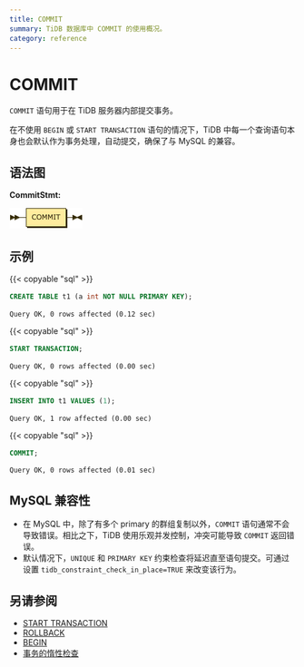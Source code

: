 ```yaml
---
title: COMMIT
summary: TiDB 数据库中 COMMIT 的使用概况。
category: reference
---
```


# COMMIT

`COMMIT` 语句用于在 TiDB 服务器内部提交事务。

在不使用 `BEGIN` 或 `START TRANSACTION` 语句的情况下，TiDB 中每一个查询语句本身也会默认作为事务处理，自动提交，确保了与 MySQL 的兼容。

## 语法图

**CommitStmt:**

![CommitStmt](/media/sqlgram/CommitStmt.png)

## 示例

{{< copyable "sql" >}}

```sql
CREATE TABLE t1 (a int NOT NULL PRIMARY KEY);
```

```
Query OK, 0 rows affected (0.12 sec)
```

{{< copyable "sql" >}}

```sql
START TRANSACTION;
```

```
Query OK, 0 rows affected (0.00 sec)
```

{{< copyable "sql" >}}

```sql
INSERT INTO t1 VALUES (1);
```

```
Query OK, 1 row affected (0.00 sec)
```

{{< copyable "sql" >}}

```sql
COMMIT;
```

```
Query OK, 0 rows affected (0.01 sec)
```

## MySQL 兼容性

* 在 MySQL 中，除了有多个 primary 的群组复制以外，`COMMIT` 语句通常不会导致错误。相比之下，TiDB 使用乐观并发控制，冲突可能导致 `COMMIT` 返回错误。
* 默认情况下，`UNIQUE` 和 `PRIMARY KEY` 约束检查将延迟直至语句提交。可通过设置 `tidb_constraint_check_in_place=TRUE` 来改变该行为。

## 另请参阅

* [START TRANSACTION](/sql-statements/sql-statement-start-transaction.md)
* [ROLLBACK](/sql-statements/sql-statement-rollback.md)
* [BEGIN](/sql-statements/sql-statement-begin.md)
* [事务的惰性检查](/transaction-overview.md#事务的惰性检查)